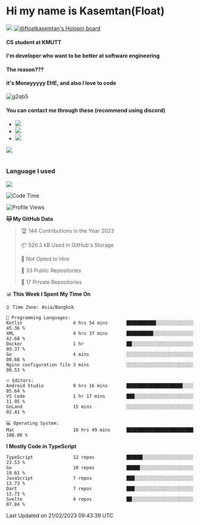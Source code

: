 # Hi my name is Kasemtan(Float)
![](https://64.media.tumblr.com/9c2a8f831efe8da556ffbf89cebb52c9/b86c1ab833a37e32-93/s1280x1920/d000dc22f75df64be2bc150f5fa69c4f6df6bb07.gifv)
[![@floatkasemtan's Holopin board](https://holopin.me/floatkasemtan)](https://holopin.io/@floatkasemtan)
#### CS student at KMUTT
#### I'm developer who want to be better at software engineering
#### The reason???
#### it's Moneyyyyy EHE, and also I love to code
![g2qb5](https://user-images.githubusercontent.com/69688279/175812510-9235eaf7-72f7-40d3-b163-56efa9aa5c6b.gif)

#### You can contact me through these (recommend using discord)
- [![](https://img.shields.io/badge/Discord-5865F2?logo=Discord&logoColor=white)](https://discordapp.com/users/278155096225742848)
- [![](https://img.shields.io/badge/Facebook-1877F2?logo=facebook&logoColor=white)](https://www.facebook.com/float.teavasirichokchai/)
- [![](https://img.shields.io/badge/linkedin-0A66C2?logo=linkedin&logoColor=white)](https://www.linkedin.com/in/kasemtan-teavasirichokchai-975531227/)

[![](https://github-readme-stats.vercel.app/api?username=FloatKasemtan&show_icons=true&theme=nightowl)]()
#
### Language I used
[![](https://github-readme-stats.vercel.app/api/top-langs/?username=FloatKasemtan&layout=compact&theme=nightowl)]()
<!--START_SECTION:waka-->
![Code Time](http://img.shields.io/badge/Code%20Time-984%20hrs%201%20min-blue)

![Profile Views](http://img.shields.io/badge/Profile%20Views-11-blue)

**🐱 My GitHub Data** 

> 🏆 144 Contributions in the Year 2023
 > 
> 📦 526.3 kB Used in GitHub's Storage 
 > 
> 🚫 Not Opted to Hire
 > 
> 📜 33 Public Repositories 
 > 
> 🔑 17 Private Repositories  
 > 
📊 **This Week I Spent My Time On** 

```text
⌚︎ Time Zone: Asia/Bangkok

💬 Programming Languages: 
Kotlin                   4 hrs 54 mins       ███████████░░░░░░░░░░░░░░   45.36 % 
XML                      4 hrs 37 mins       ██████████░░░░░░░░░░░░░░░   42.68 % 
Docker                   1 hr                ██░░░░░░░░░░░░░░░░░░░░░░░   09.37 % 
Go                       4 mins              ░░░░░░░░░░░░░░░░░░░░░░░░░   00.68 % 
Nginx configuration file 3 mins              ░░░░░░░░░░░░░░░░░░░░░░░░░   00.53 % 

🔥 Editors: 
Android Studio           9 hrs 16 mins       █████████████████████░░░░   85.64 % 
VS Code                  1 hr 17 mins        ███░░░░░░░░░░░░░░░░░░░░░░   11.95 % 
GoLand                   15 mins             ░░░░░░░░░░░░░░░░░░░░░░░░░   02.41 % 

💻 Operating System: 
Mac                      10 hrs 49 mins      █████████████████████████   100.00 % 

```

**I Mostly Code in TypeScript** 

```text
TypeScript               12 repos            ██████░░░░░░░░░░░░░░░░░░░   23.53 % 
Go                       10 repos            █████░░░░░░░░░░░░░░░░░░░░   19.61 % 
JavaScript               7 repos             ███░░░░░░░░░░░░░░░░░░░░░░   13.73 % 
Dart                     7 repos             ███░░░░░░░░░░░░░░░░░░░░░░   13.73 % 
Svelte                   4 repos             ██░░░░░░░░░░░░░░░░░░░░░░░   07.84 % 

```



 Last Updated on 21/02/2023 09:43:39 UTC
<!--END_SECTION:waka-->
<!--
**FloatKasemtan/FloatKasemtan** is a ✨ _special_ ✨ repository because its `README.md` (this file) appears on your GitHub profile.

Here are some ideas to get you started:

- 🔭 I’m currently working on ...
- 🌱 I’m currently learning ...
- 👯 I’m looking to collaborate on ...
- 🤔 I’m looking for help with ...
- 💬 Ask me about ...
- 📫 How to reach me: ...
- 😄 Pronouns: ...
- ⚡ Fun fact: ...
-->
